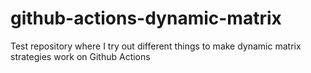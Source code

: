 # github-actions-dynamic-matrix
Test repository where I try out different things to make dynamic matrix strategies work on Github Actions

